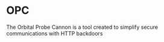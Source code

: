 # OPC
The Orbital Probe Cannon is a tool created to simplify secure communications with HTTP backdoors
